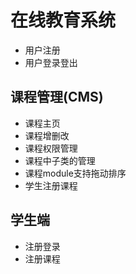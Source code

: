 # 在线教育系统
- 用户注册
- 用户登录登出

## 课程管理(CMS)
- 课程主页
- 课程增删改
- 课程权限管理
- 课程中子类的管理
- 课程module支持拖动排序
- 学生注册课程

## 学生端
- 注册登录
- 注册课程